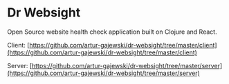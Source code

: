 Dr Websight
============

Open Source website health check application built on Clojure and React.

Client: [https://github.com/artur-gajewski/dr-websight/tree/master/client](https://github.com/artur-gajewski/dr-websight/tree/master/client)

Server: [https://github.com/artur-gajewski/dr-websight/tree/master/server](https://github.com/artur-gajewski/dr-websight/tree/master/server)
